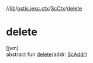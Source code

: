 //[lib](../../../index.md)/[ostis.jesc.ctx](../index.md)/[ScCtx](index.md)/[delete](delete.md)

# delete

[jvm]\
abstract fun [delete](delete.md)(addr: [ScAddr](../../ostis.jesc.client.model.addr/-sc-addr/index.md))

